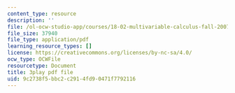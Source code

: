 ```yaml
---
content_type: resource
description: ''
file: /ol-ocw-studio-app/courses/18-02-multivariable-calculus-fall-2007/9c2738f5bbc2c2914fd90471f7792116_3_goGnJm5sA.pdf
file_size: 37940
file_type: application/pdf
learning_resource_types: []
license: https://creativecommons.org/licenses/by-nc-sa/4.0/
ocw_type: OCWFile
resourcetype: Document
title: 3play pdf file
uid: 9c2738f5-bbc2-c291-4fd9-0471f7792116
---
```

